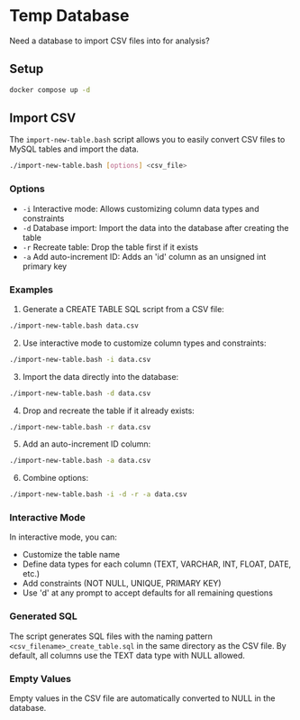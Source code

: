 # Temp Database

Need a database to import CSV files into for analysis?

## Setup

```bash
docker compose up -d
```

## Import CSV

The `import-new-table.bash` script allows you to easily convert CSV files to MySQL tables and import the data.

```bash
./import-new-table.bash [options] <csv_file>
```

### Options

- `-i` Interactive mode: Allows customizing column data types and constraints
- `-d` Database import: Import the data into the database after creating the table
- `-r` Recreate table: Drop the table first if it exists
- `-a` Add auto-increment ID: Adds an 'id' column as an unsigned int primary key

### Examples

1. Generate a CREATE TABLE SQL script from a CSV file:

```bash
./import-new-table.bash data.csv
```

2. Use interactive mode to customize column types and constraints:

```bash
./import-new-table.bash -i data.csv
```

3. Import the data directly into the database:

```bash
./import-new-table.bash -d data.csv
```

4. Drop and recreate the table if it already exists:

```bash
./import-new-table.bash -r data.csv
```

5. Add an auto-increment ID column:

```bash
./import-new-table.bash -a data.csv
```

6. Combine options:

```bash
./import-new-table.bash -i -d -r -a data.csv
```

### Interactive Mode

In interactive mode, you can:

- Customize the table name
- Define data types for each column (TEXT, VARCHAR, INT, FLOAT, DATE, etc.)
- Add constraints (NOT NULL, UNIQUE, PRIMARY KEY)
- Use 'd' at any prompt to accept defaults for all remaining questions

### Generated SQL

The script generates SQL files with the naming pattern `<csv_filename>_create_table.sql` in the same directory as the CSV file. By default, all columns use the TEXT data type with NULL allowed.

### Empty Values

Empty values in the CSV file are automatically converted to NULL in the database.
